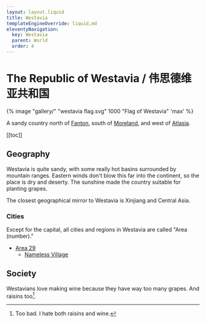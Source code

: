 ```yaml
---
layout: layout.liquid
title: Westavia
templateEngineOverride: liquid,md
eleventyNavigation:
  key: Westavia
  parent: World
  order: 4
---
```


# The Republic of Westavia / 伟思德维亚共和国

{% image "gallery/" "westavia flag.svg" 1000 "Flag of Westavia" 'max' %}

A sandy country north of [Fanton](/world/fanton/), south of [Moreland](/world/moreland/), and west of [Atlasia](/world/atlasia/).

[[toc]]

## Geography

Westavia is quite sandy, with some really hot basins surrounded by mountain ranges. Eastern winds don't blow this far into the continent, so the place is dry and deserty. The sunshine made the country suitable for planting grapes.

The closest geographical mirror to Westavia is Xinjiang and Central Asia.

### Cities

Except for the capital, all cities and regions in Westavia are called "Area (number)."

- [Area 29](/world/westavia/area-29/)
  - [Nameless Village](/world/westavia/nameless-village/)

## Society

Westavians love making wine because they have way too many grapes. And raisins too[^1].

[^1]: Too bad. I hate both raisins and wine.
